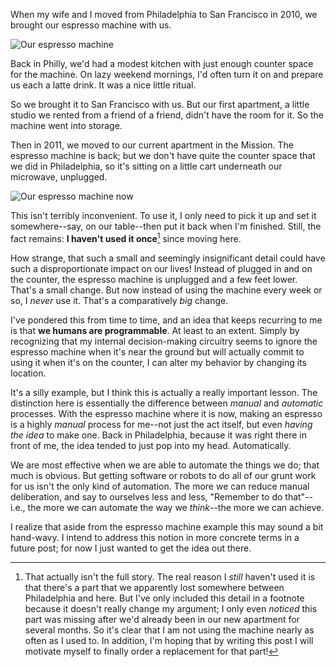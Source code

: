 When my wife and I moved from Philadelphia to San Francisco in 2010, we brought our espresso machine with us.

![Our espresso machine](/images/espresso_machine_thumb.jpg)

Back in Philly, we'd had a modest kitchen with just enough counter space for the machine. On lazy weekend mornings, I'd often turn it on and prepare us each a latte drink. It was a nice little ritual.

So we brought it to San Francisco with us. But our first apartment, a little studio we rented from a friend of a friend, didn't have the room for it. So the machine went into storage.

Then in 2011, we moved to our current apartment in the Mission. The espresso machine is back; but we don't have quite the counter space that we did in Philadelphia, so it's sitting on a little cart underneath our microwave, unplugged.

![Our espresso machine now](/images/espresso_machine2.jpg)

This isn't terribly inconvenient. To use it, I only need to pick it up and set it somewhere--say, on our table--then put it back when I'm finished. Still, the fact remains: **I haven't used it once**[^unused-espresso-machine] since moving here.

How strange, that such a small and seemingly insignificant detail could have such a disproportionate impact on our lives! Instead of plugged in and on the counter, the espresso machine is unplugged and a few feet lower. That's a small change. But now instead of using the machine every week or so, I *never* use it. That's a comparatively *big* change.

I've pondered this from time to time, and an idea that keeps recurring to me is that **we humans are programmable**. At least to an extent. Simply by recognizing that my internal decision-making circuitry seems to ignore the espresso machine when it's near the ground but will actually commit to using it when it's on the counter, I can alter my behavior by changing its location.

It's a silly example, but I think this is actually a really important lesson. The distinction here is essentially the difference between *manual* and *automatic* processes. With the espresso machine where it is now, making an espresso is a highly *manual* process for me--not just the act itself, but even *having the idea* to make one. Back in Philadelphia, because it was right there in front of me, the idea tended to just pop into my head. Automatically.

We are most effective when we are able to automate the things we do; that much is obvious. But getting software or robots to do all of our grunt work for us isn't the only kind of automation. The more we can reduce manual deliberation, and say to ourselves less and less, "Remember to do that"--i.e., the more we can automate the way we *think*--the more we can achieve.

I realize that aside from the espresso machine example this may sound a bit hand-wavy. I intend to address this notion in more concrete terms in a future post; for now I just wanted to get the idea out there.

[^unused-espresso-machine]: That actually isn't the full story. The real reason I *still* haven't used it is that there's a part that we apparently lost somewhere between Philadelphia and here. But I've only included this detail in a footnote because it doesn't really change my argument; I only even *noticed* this part was missing after we'd already been in our new apartment for several months. So it's clear that I am not using the machine nearly as often as I used to. In addition, I'm hoping that by writing this post I will motivate myself to finally order a replacement for that part!
